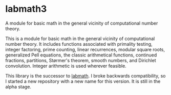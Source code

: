 # labmath3
A module for basic math in the general vicinity of computational number theory.

This is a module for basic math in the general vicinity of computational number theory. It includes functions associated with primality testing, integer factoring, prime counting, linear recurrences, modular square roots, generalized Pell equations, the classic arithmetical functions, continued fractions, partitions, Størmer's theorem, smooth numbers, and Dirichlet convolution. Integer arithmetic is used wherever feasible.

This library is the successor to [labmath](https://github.com/lucasaugustus/labmath).  I broke backwards compatibility, so I started a new repository with a new name for this version.  It is still in the alpha stage.
